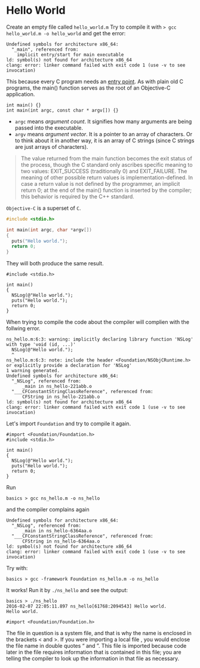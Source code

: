 # Hello World

Create an empty file called `hello_world.m`
Try to compile it with `> gcc hello_world.m -o hello_world` and get the error:
```
Undefined symbols for architecture x86_64:
  "_main", referenced from:
    implicit entry/start for main executable
ld: symbol(s) not found for architecture x86_64
clang: error: linker command failed with exit code 1 (use -v to see invocation)
```

This because every C program needs an [entry point](https://en.wikipedia.org/wiki/Entry_point). As with plain old C programs, the main() function serves as the root of an Objective-C application.

```objc
int main() {}
int main(int argc, const char * argv[]) {}
```

- `argc` means *argument count*. It signifies how many arguments are being passed into the executable.
- `argv` means *argument vector*. It is a pointer to an array of characters. Or to think about it in another way, it is an array of C strings (since C strings are just arrays of characters).

> The value returned from the main function becomes the exit status of the process, though the C standard only ascribes specific meaning to two values: EXIT_SUCCESS (traditionally 0) and EXIT_FAILURE. The meaning of other possible return values is implementation-defined. In case a return value is not defined by the programmer, an implicit return 0; at the end of the main() function is inserted by the compiler; this behavior is required by the C++ standard.

`Objective-C` is a superset of `C`.

```c
#include <stdio.h>

int main(int argc, char *argv[])
{
  puts("Hello world.");
  return 0;
}
```

They will both produce the same result.


```objc
#include <stdio.h>

int main()
{
  NSLog(@"Hello world.");
  puts("Hello world.");
  return 0;
}
```
When trying to compile the code about the compiler will complien with the follwing error.
```
ns_hello.m:6:3: warning: implicitly declaring library function 'NSLog' with type 'void (id, ...)'
  NSLog(@"Hello world.");
  ^
ns_hello.m:6:3: note: include the header <Foundation/NSObjCRuntime.h> or explicitly provide a declaration for 'NSLog'
1 warning generated.
Undefined symbols for architecture x86_64:
  "_NSLog", referenced from:
      _main in ns_hello-221abb.o
  "___CFConstantStringClassReference", referenced from:
      CFString in ns_hello-221abb.o
ld: symbol(s) not found for architecture x86_64
clang: error: linker command failed with exit code 1 (use -v to see invocation)
```

Let's import `Foundation` and try to compile it again.

```objc
#import <Foundation/Foundation.h>
#include <stdio.h>

int main()
{
  NSLog(@"Hello world.");
  puts("Hello world.");
  return 0;
}
```
Run
```
basics > gcc ns_hello.m -o ns_hello
```
and the compiler complains again
```
Undefined symbols for architecture x86_64:
  "_NSLog", referenced from:
      _main in ns_hello-6364aa.o
  "___CFConstantStringClassReference", referenced from:
      CFString in ns_hello-6364aa.o
ld: symbol(s) not found for architecture x86_64
clang: error: linker command failed with exit code 1 (use -v to see invocation)
```
Try with:
```
basics > gcc -framework Foundation ns_hello.m -o ns_hello
```
It works! Run it by `./ns_hello` and see the output:
```
basics > ./ns_hello
2016-02-07 22:05:11.897 ns_hello[61768:2094543] Hello world.
Hello world.
```

```objc
#import <Foundation/Foundation.h>
```
The file in question is a system file, and that is why the name is enclosed in the brackets < and >. If you were importing a local file , you would enclose the file name in double quotes “ and ”. This file is imported because code later in the file requires information that is contained in this file; you are telling the compiler to look up the information in that file as necessary.

